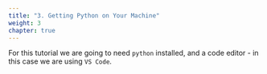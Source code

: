 ```yaml
---
title: "3. Getting Python on Your Machine"
weight: 3
chapter: true
---
```


For this tutorial we are going to need `python` installed, and a code editor - in this case we are using `VS Code`.